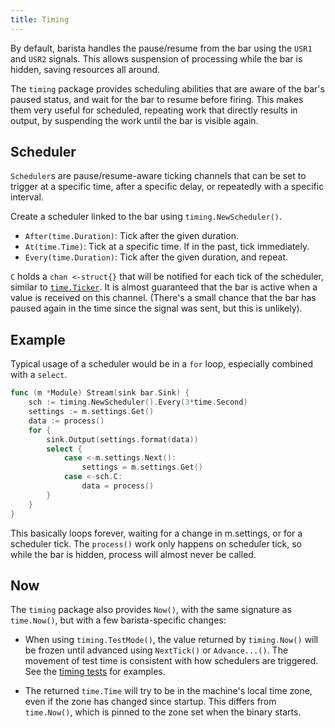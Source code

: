 ```yaml
---
title: Timing
---
```


By default, barista handles the pause/resume from the bar using the `USR1` and `USR2` signals. This
allows suspension of processing while the bar is hidden, saving resources all around.

The `timing` package provides scheduling abilities that are aware of the bar's paused status, and
wait for the bar to resume before firing. This makes them very useful for scheduled, repeating work
that directly results in output, by suspending the work until the bar is visible again.

## Scheduler

`Scheduler`s are pause/resume-aware ticking channels that can be set to trigger at a specific time,
after a specific delay, or repeatedly with a specific interval.

Create a scheduler linked to the bar using `timing.NewScheduler()`.

- `After(time.Duration)`: Tick after the given duration.
- `At(time.Time)`: Tick at a specific time. If in the past, tick immediately.
- `Every(time.Duration)`: Tick after the given duration, and repeat.

`C` holds a `chan <-struct{}` that will be notified for each tick of the scheduler, similar to
[`time.Ticker`](https://golang.org/pkg/time/#Ticker). It is almost guaranteed that the bar is active
when a value is received on this channel. (There's a small chance that the bar has paused again in
the time since the signal was sent, but this is unlikely).

## Example

Typical usage of a scheduler would be in a `for` loop, especially combined with a `select`.

```go
func (m *Module) Stream(sink bar.Sink) {
	sch := timing.NewScheduler().Every(3*time.Second)
	settings := m.settings.Get()
	data := process()
	for {
		sink.Output(settings.format(data))
		select {
			case <-m.settings.Next():
				settings = m.settings.Get()
			case <-sch.C:
				data = process()
		}
	}
}
```

This basically loops forever, waiting for a change in m.settings, or for a scheduler tick. The
`process()` work only happens on scheduler tick, so while the bar is hidden, process will almost
never be called.

## Now

The `timing` package also provides `Now()`, with the same signature as `time.Now()`, but with a few
barista-specific changes:

- When using `timing.TestMode()`, the value returned by `timing.Now()` will be frozen until advanced
  using `NextTick()` or `Advance...()`. The movement of test time is consistent with how schedulers
  are triggered. See the [timing tests](https://github.com/soumya92/barista/blob/master/timing/testmode_test.go)
  for examples.

- The returned `time.Time` will try to be in the machine's local time zone, even if the zone has
  changed since startup. This differs from `time.Now()`, which is pinned to the zone set when the
  binary starts.
